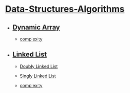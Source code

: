 # [Data-Structures-Algorithms](https://github.com/amirrezarajabi/Data-Structures-Algorithms/)

* ## [Dynamic Array](https://github.com/amirrezarajabi/Data-Structures-Algorithms/tree/master/Data-Structures/Dynamic-Array)

   *  [complexity](https://github.com/amirrezarajabi/Data-Structures-Algorithms/tree/master/Data-Structures/Dynamic-Array/complexity.png)

* ## [Linked List](https://github.com/amirrezarajabi/Data-Structures-Algorithms/tree/master/Data-Structures/Linked-List)

  *   [Doubly Linked List](https://github.com/amirrezarajabi/Data-Structures-Algorithms/blob/master/Data-Structures/Linked-List/DoublyLinkedList.java)

  *   [Singly Linked List](https://github.com/amirrezarajabi/Data-Structures-Algorithms/blob/master/Data-Structures/Linked-List/SinglyLinkedList.java)

  *   [complexity](https://github.com/amirrezarajabi/Data-Structures-Algorithms/tree/master/Data-Structures/Linked-List/complexity.png)

